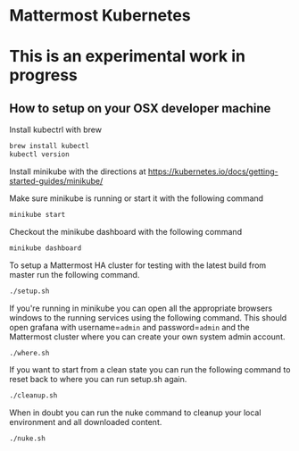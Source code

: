 Mattermost Kubernetes 
==========================

# This is an experimental work in progress

How to setup on your OSX developer machine 
-----------------------------------------

Install kubectrl with brew
```bash
brew install kubectl
kubectl version
```
Install minikube with the directions at https://kubernetes.io/docs/getting-started-guides/minikube/

Make sure minikube is running or start it with the following command
```bash
minikube start
```

Checkout the minikube dashboard with the following command
```bash
minikube dashboard
```

To setup a Mattermost HA cluster for testing with the latest build from master run the following command.
```bash
./setup.sh
```

If you're running in minikube you can open all the appropriate browsers windows to the running services using the following command.  This should open grafana with username=`admin` and password=`admin` and the Mattermost cluster where you can create your own system admin account.
```bash
./where.sh
```

If you want to start from a clean state you can run the following command to reset back to where you can run setup.sh again.
```bash
./cleanup.sh
```

When in doubt you can run the nuke command to cleanup your local environment and all downloaded content.
```bash
./nuke.sh
```